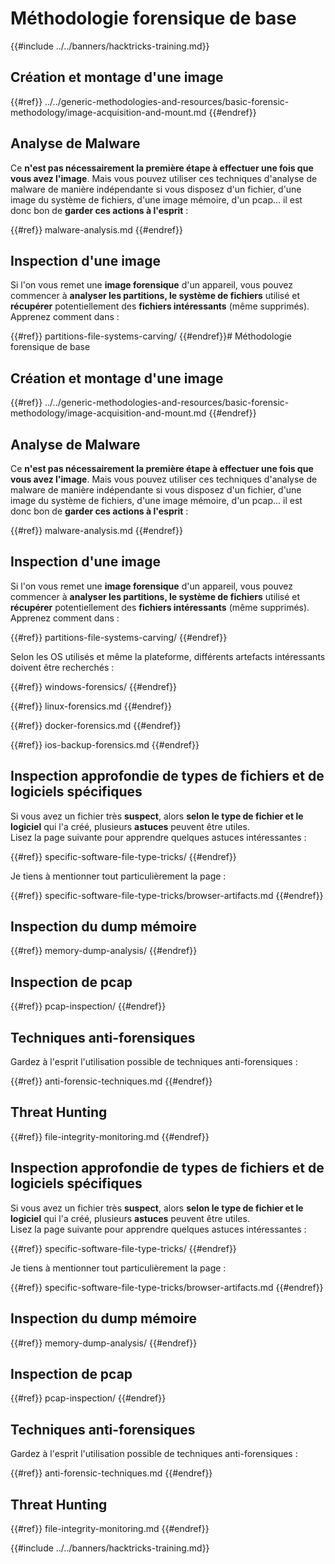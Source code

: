 # Méthodologie forensique de base

{{#include ../../banners/hacktricks-training.md}}

## Création et montage d'une image


{{#ref}}
../../generic-methodologies-and-resources/basic-forensic-methodology/image-acquisition-and-mount.md
{{#endref}}

## Analyse de Malware

Ce **n'est pas nécessairement la première étape à effectuer une fois que vous avez l'image**. Mais vous pouvez utiliser ces techniques d'analyse de malware de manière indépendante si vous disposez d'un fichier, d'une image du système de fichiers, d'une image mémoire, d'un pcap... il est donc bon de **garder ces actions à l'esprit** :


{{#ref}}
malware-analysis.md
{{#endref}}

## Inspection d'une image

Si l'on vous remet une **image forensique** d'un appareil, vous pouvez commencer à **analyser les partitions, le système de fichiers** utilisé et **récupérer** potentiellement des **fichiers intéressants** (même supprimés). Apprenez comment dans :


{{#ref}}
partitions-file-systems-carving/
{{#endref}}# Méthodologie forensique de base



## Création et montage d'une image


{{#ref}}
../../generic-methodologies-and-resources/basic-forensic-methodology/image-acquisition-and-mount.md
{{#endref}}

## Analyse de Malware

Ce **n'est pas nécessairement la première étape à effectuer une fois que vous avez l'image**. Mais vous pouvez utiliser ces techniques d'analyse de malware de manière indépendante si vous disposez d'un fichier, d'une image du système de fichiers, d'une image mémoire, d'un pcap... il est donc bon de **garder ces actions à l'esprit** :


{{#ref}}
malware-analysis.md
{{#endref}}

## Inspection d'une image

Si l'on vous remet une **image forensique** d'un appareil, vous pouvez commencer à **analyser les partitions, le système de fichiers** utilisé et **récupérer** potentiellement des **fichiers intéressants** (même supprimés). Apprenez comment dans :


{{#ref}}
partitions-file-systems-carving/
{{#endref}}

Selon les OS utilisés et même la plateforme, différents artefacts intéressants doivent être recherchés :


{{#ref}}
windows-forensics/
{{#endref}}


{{#ref}}
linux-forensics.md
{{#endref}}


{{#ref}}
docker-forensics.md
{{#endref}}


{{#ref}}
ios-backup-forensics.md
{{#endref}}

## Inspection approfondie de types de fichiers et de logiciels spécifiques

Si vous avez un fichier très **suspect**, alors **selon le type de fichier et le logiciel** qui l'a créé, plusieurs **astuces** peuvent être utiles.\
Lisez la page suivante pour apprendre quelques astuces intéressantes :


{{#ref}}
specific-software-file-type-tricks/
{{#endref}}

Je tiens à mentionner tout particulièrement la page :


{{#ref}}
specific-software-file-type-tricks/browser-artifacts.md
{{#endref}}

## Inspection du dump mémoire


{{#ref}}
memory-dump-analysis/
{{#endref}}

## Inspection de pcap


{{#ref}}
pcap-inspection/
{{#endref}}

## **Techniques anti-forensiques**

Gardez à l'esprit l'utilisation possible de techniques anti-forensiques :


{{#ref}}
anti-forensic-techniques.md
{{#endref}}

## Threat Hunting


{{#ref}}
file-integrity-monitoring.md
{{#endref}}



## Inspection approfondie de types de fichiers et de logiciels spécifiques

Si vous avez un fichier très **suspect**, alors **selon le type de fichier et le logiciel** qui l'a créé, plusieurs **astuces** peuvent être utiles.\
Lisez la page suivante pour apprendre quelques astuces intéressantes :


{{#ref}}
specific-software-file-type-tricks/
{{#endref}}

Je tiens à mentionner tout particulièrement la page :


{{#ref}}
specific-software-file-type-tricks/browser-artifacts.md
{{#endref}}

## Inspection du dump mémoire


{{#ref}}
memory-dump-analysis/
{{#endref}}

## Inspection de pcap


{{#ref}}
pcap-inspection/
{{#endref}}

## **Techniques anti-forensiques**

Gardez à l'esprit l'utilisation possible de techniques anti-forensiques :


{{#ref}}
anti-forensic-techniques.md
{{#endref}}

## Threat Hunting


{{#ref}}
file-integrity-monitoring.md
{{#endref}}

{{#include ../../banners/hacktricks-training.md}}
